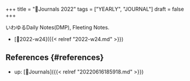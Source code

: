 +++
title = "📅Journals 2022"
tags = ["YEARLY", "JOURNAL"]
draft = false
+++

いわゆるDaily Notes(DMP), Fleeting Notes.

-   [📓2022-w24]({{< relref "2022-w24.md" >}})


## References {#references}

-   up: [📂Journals]({{< relref "20220616185918.md" >}})
